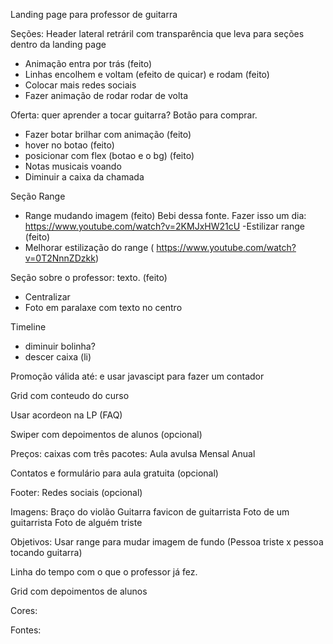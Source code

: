 Landing page para professor de guitarra

Seções:
Header lateral retráril com transparência que leva para seções dentro da landing page
- Animação entra por trás (feito)
- Linhas encolhem e voltam (efeito de quicar) e rodam (feito)
- Colocar mais redes sociais
- Fazer animação de rodar rodar de volta 

Oferta: quer aprender a tocar guitarra? Botão para comprar. 
- Fazer botar brilhar com animação (feito)
- hover no botao (feito)
- posicionar com flex (botao e o bg) (feito) 
- Notas musicais voando
- Diminuir a caixa da chamada

Seção Range
- Range mudando imagem (feito)
Bebi dessa fonte. Fazer isso um dia: https://www.youtube.com/watch?v=2KMJxHW21cU
-Estilizar range (feito)
- Melhorar estilização do range ( https://www.youtube.com/watch?v=0T2NnnZDzkk)

Seção sobre o professor: texto. (feito)
- Centralizar
- Foto em paralaxe com texto no centro

Timeline
- diminuir bolinha?
- descer caixa (li)

Promoção válida até: e usar javascipt para fazer um contador

Grid com conteudo do curso

Usar acordeon na LP (FAQ)

Swiper com depoimentos de alunos (opcional)

Preços: caixas com três pacotes:
Aula avulsa
Mensal
Anual

Contatos e formulário para aula gratuita (opcional)

Footer: Redes sociais (opcional)



Imagens:
Braço do violão
Guitarra
favicon de guitarrista
Foto de um guitarrista
Foto de alguém triste


Objetivos:
Usar range para mudar imagem de fundo
(Pessoa triste x pessoa tocando guitarra)

Linha do tempo com o que o professor já fez.

Grid com depoimentos de alunos

Cores:

Fontes:

